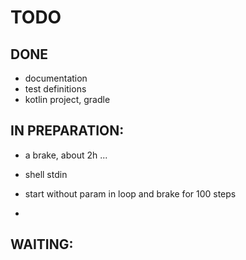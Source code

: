 # TODO

## DONE
+ documentation
+ test definitions
+ kotlin project, gradle


## IN PREPARATION:
+ a brake, about 2h ...


+ shell stdin
+ start without param in loop and brake for 100 steps 
+ 

## WAITING:

